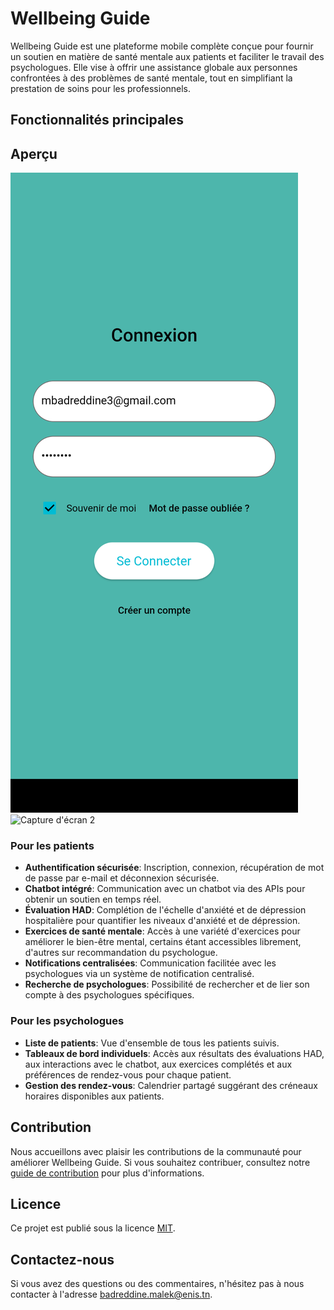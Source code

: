 # Wellbeing Guide

Wellbeing Guide est une plateforme mobile complète conçue pour fournir un soutien en matière de santé mentale aux patients et faciliter le travail des psychologues. Elle vise à offrir une assistance globale aux personnes confrontées à des problèmes de santé mentale, tout en simplifiant la prestation de soins pour les professionnels.

## Fonctionnalités principales



## Aperçu

![Login page](https://github.com/MelekBadreddine/wellbeing-guide/blob/assets/login.png)
![Capture d'écran 2](https://imgur.com/a/JGjfM43)


### Pour les patients

- **Authentification sécurisée**: Inscription, connexion, récupération de mot de passe par e-mail et déconnexion sécurisée.
- **Chatbot intégré**: Communication avec un chatbot via des APIs pour obtenir un soutien en temps réel.
- **Évaluation HAD**: Complétion de l'échelle d'anxiété et de dépression hospitalière pour quantifier les niveaux d'anxiété et de dépression.
- **Exercices de santé mentale**: Accès à une variété d'exercices pour améliorer le bien-être mental, certains étant accessibles librement, d'autres sur recommandation du psychologue.
- **Notifications centralisées**: Communication facilitée avec les psychologues via un système de notification centralisé.
- **Recherche de psychologues**: Possibilité de rechercher et de lier son compte à des psychologues spécifiques.

### Pour les psychologues

- **Liste de patients**: Vue d'ensemble de tous les patients suivis.
- **Tableaux de bord individuels**: Accès aux résultats des évaluations HAD, aux interactions avec le chatbot, aux exercices complétés et aux préférences de rendez-vous pour chaque patient.
- **Gestion des rendez-vous**: Calendrier partagé suggérant des créneaux horaires disponibles aux patients.


## Contribution

Nous accueillons avec plaisir les contributions de la communauté pour améliorer Wellbeing Guide. Si vous souhaitez contribuer, consultez notre [guide de contribution](https://github.com/MelekBadreddine/wellbeing-guide/blob/main/CONTRIBUTING.md) pour plus d'informations.

## Licence

Ce projet est publié sous la licence [MIT](https://github.com/MelekBadreddine/wellbeing-guide/blob/main/LICENSE).

## Contactez-nous

Si vous avez des questions ou des commentaires, n'hésitez pas à nous contacter à l'adresse [badreddine.malek@enis.tn](mailto:badreddine.malek@enis.tn).
